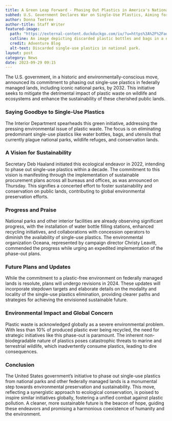 ```yaml
---
title: A Green Leap Forward - Phasing Out Plastics in America's National Parks
subhed: U.S. Government Declares War on Single-Use Plastics, Aiming for a Cleaner, Sustainable Future
author: Donna Teetree
author-title: Staff Writer
featured-image: 
  path: "https://external-content.duckduckgo.com/iu/?u=https%3A%2F%2Fadventureblog.net%2Fwp-content%2Fuploads%2F2022%2F06%2Fsingle-use-plastics-2.jpg&f=1&nofb=1&ipt=de24c32b312917ee8fa19067b6a25b8ec82cdf9a7674d0b94bd8e4a23c90e148&ipo=images"
  cutline: An image depicting discarded plastic bottles and bags in a national park.
  credit: Adventure Blog
  alt-text: Discarded single-use plastics in national park.
layout: post
category: News
date: 2023-09-29 09:15
---
```


The U.S. government, in a historic and environmentally-conscious move, announced its commitment to phasing out single-use plastics in federally managed lands, including iconic national parks, by 2032. This initiative seeks to mitigate the detrimental impact of plastic waste on wildlife and ecosystems and enhance the sustainability of these cherished public lands.

### **Saying Goodbye to Single-Use Plastics**
The Interior Department spearheads this green initiative, addressing the pressing environmental issue of plastic waste. The focus is on eliminating predominant single-use plastics like water bottles, bags, and utensils that currently plague national parks, wildlife refuges, and conservation lands.

### **A Vision for Sustainability**
Secretary Deb Haaland initiated this ecological endeavor in 2022, intending to phase out single-use plastics within a decade. The commitment to this vision is manifesting through the implementation of sustainable procurement plans across all bureaus and offices, as was announced on Thursday. This signifies a concerted effort to foster sustainability and conservation on public lands, contributing to global environmental preservation efforts.

### **Progress and Praise**
National parks and other interior facilities are already observing significant progress, with the installation of water bottle filling stations, enhanced recycling initiatives, and collaborations with concession operators to diminish the availability of single-use plastics. The environmental organization Oceana, represented by campaign director Christy Leavitt, commended the progress while urging an expedited implementation of the phase-out plans.

### **Future Plans and Updates**
While the commitment to a plastic-free environment on federally managed lands is resolute, plans will undergo revisions in 2024. These updates will incorporate stepdown targets and elaborate details on the modality and locality of the single-use plastics elimination, providing clearer paths and strategies for achieving the envisioned sustainable future.

### **Environmental Impact and Global Concern**
Plastic waste is acknowledged globally as a severe environmental problem. With less than 10% of produced plastic ever being recycled, the need for strategic initiatives like this phase-out is paramount. The inherent non-biodegradable nature of plastics poses catastrophic threats to marine and terrestrial wildlife, which inadvertently consume plastics, leading to dire consequences.

### **Conclusion**
The United States government’s initiative to phase out single-use plastics from national parks and other federally managed lands is a monumental step towards environmental preservation and sustainability. This move, reflecting a synergistic approach to ecological conservation, is poised to inspire similar initiatives globally, fostering a unified combat against plastic pollution. A cleaner, more sustainable future is the beacon of hope, guiding these endeavors and promising a harmonious coexistence of humanity and the environment.

